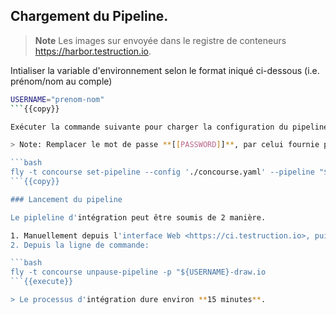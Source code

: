 ## Chargement du Pipeline.

> **Note**
> Les images sur envoyée dans le registre de conteneurs <https://harbor.testruction.io>.

Intialiser la variable d'environnement selon le format iniqué ci-dessous (i.e. prénom/nom au comple)

```bash
USERNAME="prenom-nom"
```{{copy}}

Exécuter la commande suivante pour charger la configuration du pipeline dans le serveur Concourse

> Note: Remplacer le mot de passe **[[PASSWORD]]**, par celui fournie par l'instructeur

```bash
fly -t concourse set-pipeline --config './concourse.yaml' --pipeline "${USERNAME}-draw.io" -v 'registry-email=admin@example.com' -v 'registry-username=doe' -v 'registry-password=[[PASSWORD]]' -v 'registry-repo=harbor.testruction.io/${USERNAME}'
```{{copy}}

### Lancement du pipeline

Le pipleline d'intégration peut être soumis de 2 manière.

1. Manuellement depuis l'interface Web <https://ci.testruction.io>, puis en cliquant sur le bouton **Play**.
2. Depuis la ligne de commande:

```bash
fly -t concourse unpause-pipeline -p "${USERNAME}-draw.io
```{{execute}}

> Le processus d'intégration dure environ **15 minutes**.
